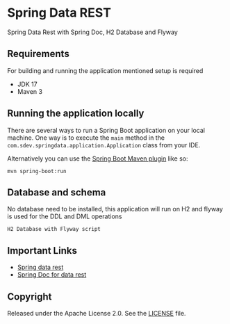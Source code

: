 # Spring Data REST

Spring Data Rest with Spring Doc, H2 Database and Flyway

## Requirements

For building and running the application mentioned setup is required

- JDK 17
- Maven 3

## Running the application locally

There are several ways to run a Spring Boot application on your local machine. One way is to execute the `main` method in the `com.sdev.springdata.application.Application` class from your IDE.

Alternatively you can use the [Spring Boot Maven plugin](https://docs.spring.io/spring-boot/docs/current/reference/html/build-tool-plugins-maven-plugin.html) like so:

```shell
mvn spring-boot:run
```

## Database and schema

No database need to be installed, this application will run on H2 and flyway is used for the DDL and DML operations
```
H2 Database with Flyway script
```

## Important Links

- [Spring data rest](https://docs.spring.io/spring-data/rest/docs/current/reference/html/)
- [Spring Doc for data rest](https://springdoc.org/#spring-data-rest-support)


## Copyright

Released under the Apache License 2.0. See the [LICENSE](https://github.com/codecentric/springboot-sample-app/blob/master/LICENSE) file.
